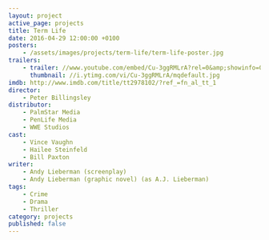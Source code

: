 ```yaml
---
layout: project
active_page: projects
title: Term Life
date: 2016-04-29 12:00:00 +0100
posters:
    - /assets/images/projects/term-life/term-life-poster.jpg
trailers:
    - trailer: //www.youtube.com/embed/Cu-3ggRMLrA?rel=0&amp;showinfo=0
      thumbnail: //i.ytimg.com/vi/Cu-3ggRMLrA/mqdefault.jpg
imdb: http://www.imdb.com/title/tt2978102/?ref_=fn_al_tt_1
director:
    - Peter Billingsley
distributor:
    - PalmStar Media
    - PenLife Media
    - WWE Studios
cast:
    - Vince Vaughn
    - Hailee Steinfeld
    - Bill Paxton
writer:
    - Andy Lieberman (screenplay)
    - Andy Lieberman (graphic novel) (as A.J. Lieberman)
tags:
    - Crime
    - Drama
    - Thriller
category: projects
published: false
---
```

